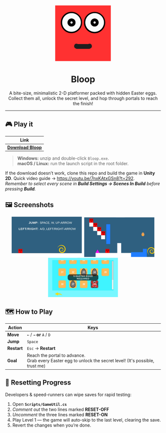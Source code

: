 <p align="center">
  <img src="Assets/Logo.png" width="180" alt="Bloop logo" />
</p>

<h1 align="center"><strong>Bloop</strong></h1>

<p align="center">
  A bite-size, minimalistic 2-D platformer packed with hidden Easter eggs.<br>
  Collect them all, unlock the secret level, and hop through portals to reach the finish!
</p>

---

## 🎮 Play it

| Link |
|------|
| **[Download Bloop](https://drive.google.com/drive/folders/1ofNYWiFoPyVjRL5LWic3DHSDaxCvfaQx?usp=sharing)** |

> **Windows:** unzip and double-click `Bloop.exe`.  
> **macOS / Linux:** run the launch script in the root folder.

If the download doesn’t work, clone this repo and build the game in **Unity 2D**. Quick video guide → <https://youtu.be/7nxKAtxGSn8?t=292>.  
*Remember to select every scene in **Build Settings → Scenes In Build** before pressing **Build**.*

## 🖼️ Screenshots
<p align="center">
  <kbd>
    <img src="Assets/screen-01.jpg" width="45%" alt="Level 1" />
    <img src="Assets/Multiple Bloops.jpg" width="45%" alt="Multiple Bloops" />
    <img src="Assets/Easter Egg.jpg" width="45%" alt="5 Easter Eggs Required" />    
  </kbd>
</p>

## 🗺️ How to Play

| Action        | Keys |
|---------------|------|
| **Move**      | `←` / `→` **or** `A` / `D` |
| **Jump**      | `Space` |
| **Restart**   | `Esc` → **Restart** |
| **Goal**      | Reach the portal to advance.<br>Grab every Easter egg to unlock the secret level! (It's possible, trust me) |

## 🔄 Resetting Progress

Developers & speed-runners can wipe saves for rapid testing:

1. Open **`Scripts/GameUtil.cs`**  
2. *Comment out* the two lines marked **RESET-OFF**  
3. *Uncomment* the three lines marked **RESET-ON**  
4. Play Level 1 — the game will auto-skip to the last level, clearing the save.  
5. Revert the changes when you’re done.
